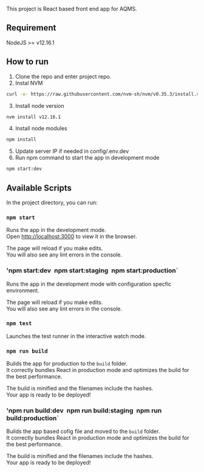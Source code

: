 This project is React based front end app for AQMS.

## Requirement ##

NodeJS >= v12.16.1

## How to run ##

1. Clone the repo and enter project repo.
2. Instal NVM
```sh
curl -o- https://raw.githubusercontent.com/nvm-sh/nvm/v0.35.3/install.sh | bash
```
3. Install node version 
```sh
nvm install v12.16.1
```
4. Install node modules 
```sh
npm install
```
5. Update server IP if needed in config/.env.dev 
6. Run npm command to start the app in development mode
```sh
npm start:dev
```

## Available Scripts

In the project directory, you can run:

### `npm start`

Runs the app in the development mode.<br />
Open [http://localhost:3000](http://localhost:3000) to view it in the browser.

The page will reload if you make edits.<br />
You will also see any lint errors in the console.


### 'npm start:dev` `npm start:staging` `npm start:production`

Runs the app in the development mode with configuration specfic environment.<br />

The page will reload if you make edits.<br />
You will also see any lint errors in the console.

### `npm test`

Launches the test runner in the interactive watch mode.<br />

### `npm run build`

Builds the app for production to the `build` folder.<br />
It correctly bundles React in production mode and optimizes the build for the best performance.

The build is minified and the filenames include the hashes.<br />
Your app is ready to be deployed!

### 'npm run build:dev` `npm run build:staging` `npm run build:production`

Builds the app based cofig file  and moved to the `build` folder.<br />
It correctly bundles React in production mode and optimizes the build for the best performance.

The build is minified and the filenames include the hashes.<br />
Your app is ready to be deployed!

